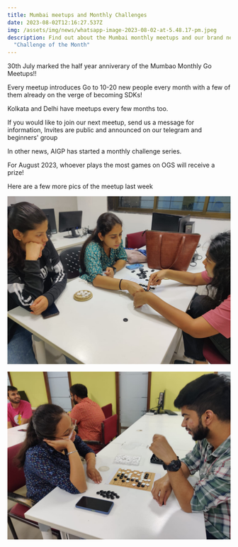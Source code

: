 ```yaml
---
title: Mumbai meetups and Monthly Challenges
date: 2023-08-02T12:16:27.537Z
img: /assets/img/news/whatsapp-image-2023-08-02-at-5.48.17-pm.jpeg
description: Find out about the Mumbai monthly meetups and our brand new
  "Challenge of the Month"
---
```

30th July marked the half year anniverary of the Mumbao Monthly Go Meetups!!

Every meetup introduces Go to 10-20 new people every month with a few of them already on the verge of becoming SDKs!

Kolkata and Delhi have meetups every few months too.

If you would like to join our next meetup, send us a message for information, Invites are public and announced on our telegram and beginners' group



In other news, AIGP has started a monthly challenge series.

For August 2023, whoever plays the most games on OGS will receive a prize!

Here are a few more pics of the meetup last week

![](/assets/img/news/whatsapp-image-2023-08-02-at-5.48.18-pm.jpeg)

![](/assets/img/news/whatsapp-image-2023-08-02-at-5.48.18-pm-1-.jpeg)